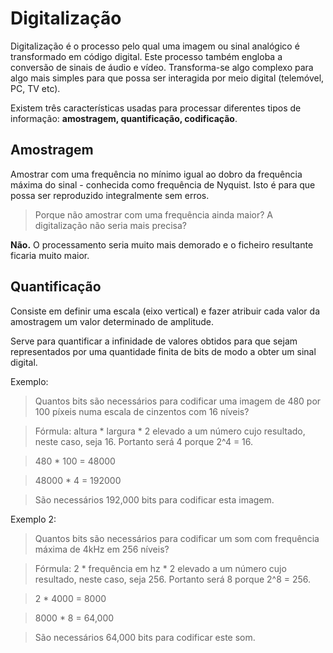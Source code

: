 # Digitalização
Digitalização é o processo pelo qual uma imagem ou sinal analógico é transformado em código digital. Este processo também engloba a conversão de sinais de áudio e vídeo. Transforma-se algo complexo para algo mais simples para que possa ser interagida por meio digital (telemóvel, PC, TV etc).

Existem três características usadas para processar diferentes tipos de informação: **amostragem, quantificação, codificação**.

## Amostragem

Amostrar com uma frequência no mínimo igual ao dobro da frequência máxima do sinal - conhecida como frequência de Nyquist. Isto é para que possa ser reproduzido integralmente sem erros.

> Porque não amostrar com uma frequência ainda maior? A digitalização não seria mais precisa?

**Não.** O processamento seria muito mais demorado e o ficheiro resultante ficaria muito maior.

## Quantificação

Consiste em definir uma escala (eixo vertical) e fazer atribuir cada valor da amostragem um valor determinado de amplitude.

Serve para quantificar a infinidade de valores obtidos para que sejam representados por uma quantidade finita de bits de modo a obter um sinal digital.

Exemplo:


> Quantos bits são necessários para codificar uma imagem de 480 por 100 píxeis numa escala de cinzentos com 16 níveis?

> Fórmula: altura * largura * 2 elevado a um número cujo resultado, neste caso, seja 16. Portanto será 4 porque 2^4 = 16.

> 480 * 100 = 48000

> 48000 * 4 = 192000

> São necessários 192,000 bits para codificar esta imagem.


Exemplo 2:

> Quantos bits são necessários para codificar um som com frequência máxima de 4kHz em 256 níveis?

> Fórmula: 2 * frequência em hz * 2 elevado a um número cujo resultado, neste caso, seja 256. Portanto será 8 porque 2^8 = 256.

> 2 * 4000 = 8000

> 8000 * 8 = 64,000

> São necessários 64,000 bits para codificar este som.
